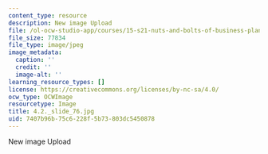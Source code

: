 ```yaml
---
content_type: resource
description: New image Upload
file: /ol-ocw-studio-app/courses/15-s21-nuts-and-bolts-of-business-plans-january-iap-2014/7407b96b75c6228f5b73803dc5450878_4.2._slide_76.jpg
file_size: 77834
file_type: image/jpeg
image_metadata:
  caption: ''
  credit: ''
  image-alt: ''
learning_resource_types: []
license: https://creativecommons.org/licenses/by-nc-sa/4.0/
ocw_type: OCWImage
resourcetype: Image
title: 4.2._slide_76.jpg
uid: 7407b96b-75c6-228f-5b73-803dc5450878
---
```

New image Upload